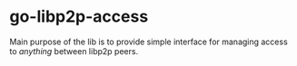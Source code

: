 # go-libp2p-access

Main purpose of the lib is to provide simple interface for managing access to 
*anything* between libp2p peers.